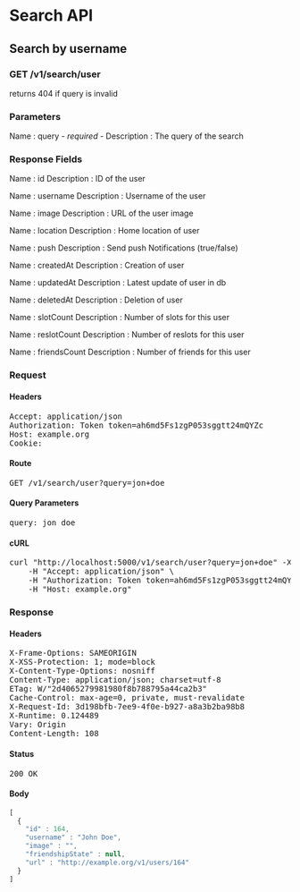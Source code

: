 # Search API

## Search by username

### GET /v1/search/user

returns 404 if query is invalid



### Parameters

Name : query *- required -*
Description : The query of the search


### Response Fields

Name : id
Description : ID of the user

Name : username
Description : Username of the user

Name : image
Description : URL of the user image

Name : location
Description : Home location of user

Name : push
Description : Send push Notifications (true/false)

Name : createdAt
Description : Creation of user

Name : updatedAt
Description : Latest update of user in db

Name : deletedAt
Description : Deletion of user

Name : slotCount
Description : Number of slots for this user

Name : reslotCount
Description : Number of reslots for this user

Name : friendsCount
Description : Number of friends for this user

### Request

#### Headers

<pre>Accept: application/json
Authorization: Token token=ah6md5Fs1zgP053sggtt24mQYZc
Host: example.org
Cookie: </pre>

#### Route

<pre>GET /v1/search/user?query=jon+doe</pre>

#### Query Parameters

<pre>query: jon doe</pre>

#### cURL

<pre class="request">curl &quot;http://localhost:5000/v1/search/user?query=jon+doe&quot; -X GET \
	-H &quot;Accept: application/json&quot; \
	-H &quot;Authorization: Token token=ah6md5Fs1zgP053sggtt24mQYZc&quot; \
	-H &quot;Host: example.org&quot;</pre>

### Response

#### Headers

<pre>X-Frame-Options: SAMEORIGIN
X-XSS-Protection: 1; mode=block
X-Content-Type-Options: nosniff
Content-Type: application/json; charset=utf-8
ETag: W/&quot;2d4065279981980f8b788795a44ca2b3&quot;
Cache-Control: max-age=0, private, must-revalidate
X-Request-Id: 3d198bfb-7ee9-4f0e-b927-a8a3b2ba98b8
X-Runtime: 0.124489
Vary: Origin
Content-Length: 108</pre>

#### Status

<pre>200 OK</pre>

#### Body

```javascript
[
  {
    "id" : 164,
    "username" : "John Doe",
    "image" : "",
    "friendshipState" : null,
    "url" : "http://example.org/v1/users/164"
  }
]
```
